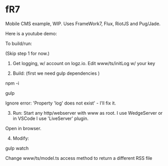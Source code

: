 # fR7

Mobile CMS example, WIP. Uses FrameWork7, Flux, RiotJS and Pug/Jade.

Here is a youtube demo:

To build/run:

(Skip step 1 for now.)
1. Get logging, w/ account on logz.io.
Edit www/ts/initLog w/ your key

2. Build: (first we need gulp dependencies )

npm -i

gulp

Ignore error: 'Property 'log' does not exist' - I'll fix it.


3. Run:
Start any http/webserver with www as root.
I use WedgeServer or 
in VSCode I use 'LiveServer' plugin.

Open in browser.

4. Modify:

gulp watch

Change www/ts/model.ts access method to return a different RSS file

